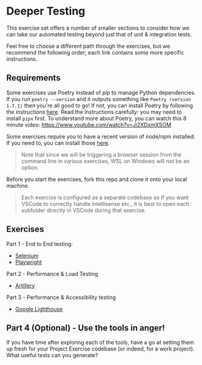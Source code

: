 # Deeper Testing

This exercise set offers a number of smaller sections to consider how we can take our automated testing beyond just that of unit & integration tests.

Feel free to choose a different path through the exercises, but we recommend the following order; each link contains some more specific instructions.

## Requirements

Some exercises use Poetry instead of pip to manage Python dependencies. If you run `poetry --version` and it outputs something like `Poetry (version 1.7.1)` then you're all good to go!
If not, you can install Poetry by following the instructions [here](https://python-poetry.org/docs/#installation). Read the instructions carefully: you may need to install `pipx` first.
To understand more about Poetry, you can watch this 8 minute video: https://www.youtube.com/watch?v=Ji2XDxmXSOM

Some exercises require you to have a recent version of node/npm installed. If you need to, you can install those [here](https://nodejs.org/en/download/).

> Note that since we will be triggering a browser session from the command line in various exercises, WSL on Windows will not be an option.

Before you start the exercises, fork this repo and clone it onto your local machine.

> Each exercise is configured as a separate codebase so if you want VSCode to correctly handle intellisense etc., it is best to open each subfolder directly in VSCode during that exercise.

## Exercises

Part 1 - End to End testing:
* [Selenium](./e2e-selenium/Readme.md)
* [Playwright](./playwright/Readme.md)

Part 2 - Performance & Load Testing
* [Artillery](./artillery/Readme.md)

Part 3 - Performance & Accessibility testing
* [Google Lighthouse](./lighthouse/Readme.md)

## Part 4 (Optional) - Use the tools in anger!

If you have time after exploring each of the tools, have a go at setting them up fresh for your Project Exercise codebase (or indeed, for a work project). What useful tests can you generate?
